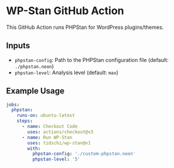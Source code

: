 # WP-Stan GitHub Action

This GitHub Action runs PHPStan for WordPress plugins/themes.

## Inputs
- `phpstan-config`: Path to the PHPStan configuration file (default: `./phpstan.neon`)
- `phpstan-level`: Analysis level (default: `max`)

## Example Usage
```yaml
jobs:
  phpstan:
    runs-on: ubuntu-latest
    steps:
      - name: Checkout Code
        uses: actions/checkout@v3
      - name: Run WP-Stan
        uses: tidschi/wp-stan@v1
        with:
          phpstan-config: './custom-phpstan.neon'
          phpstan-level: '5'
